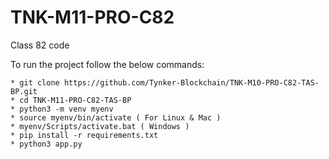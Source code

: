 # TNK-M11-PRO-C82

Class 82 code

To run the project follow the below commands:

```
* git clone https://github.com/Tynker-Blockchain/TNK-M10-PRO-C82-TAS-BP.git
* cd TNK-M11-PRO-C82-TAS-BP
* python3 -m venv myenv
* source myenv/bin/activate ( For Linux & Mac )
* myenv/Scripts/activate.bat ( Windows )
* pip install -r requirements.txt
* python3 app.py
```
